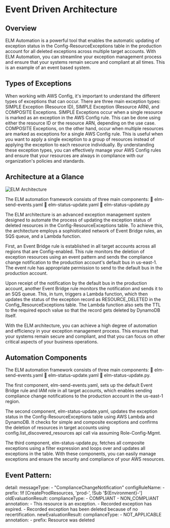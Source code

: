 # Event Driven Architecture

## Overview

ELM Automation is a powerful tool that enables the automatic updating of exception status in the Config-ResourceExceptions table in the production account for all deleted exceptions across multiple target accounts. With ELM Automation, you can streamline your exception management process and ensure that your systems remain secure and compliant at all times. This is an example of an event based system.


## Types of Exceptions

When working with AWS Config, it's important to understand the different types of exceptions that can occur. There are three main exception types: SIMPLE Exception (Resource ID), SIMPLE Exception (Resource ARN), and COMPOSITE Exceptions.
SIMPLE Exceptions occur when a single resource is marked as an exception in the AWS Config rule. This can be done using either the resource ID or the resource ARN, depending on the use case.
COMPOSITE Exceptions, on the other hand, occur when multiple resources are marked as exceptions for a single AWS Config rule. This is useful when you want to apply a single exception to a group of resources instead of applying the exception to each resource individually.
By understanding these exception types, you can effectively manage your AWS Config rules and ensure that your resources are always in compliance with our organization's policies and standards.


## Architecture at a Glance

![ELM Architecture](C:\Users\91891\Documents\MyFiles\Config_Team\Exception_Deletion\DOCS\ELM_Architecture_Diagram.png)

The ELM automation framework consists of three main components:
	elm-send-events.yaml
	elm-status-update.yaml
	elm-status-update.py

The ELM architecture is an advanced exception management system designed to automate the process of updating the exception status of deleted resources in the Config-ResourceExceptions table. To achieve this, the architecture employs a sophisticated network of Event Bridge rules, an SQS queue, and a Lambda function.

First, an Event Bridge rule is established in all target accounts across all regions that are Config-enabled. This rule monitors the deletion of exception resources using an event pattern and sends the compliance change notification to the production account's default bus in us-east-1. The event rule has appropriate permission to send to the default bus in the production account.

Upon receipt of the notification by the default bus in the production account, another Event Bridge rule monitors the notification and sends it to an SQS queue. This, in turn, triggers a Lambda function, which then updates the status of the exception record as RESOURCE_DELETED in the Config_ResourceExceptions table. The Lambda function also sets the TTL to the required epoch value so that the record gets deleted by DynamoDB itself.

With the ELM architecture, you can achieve a high degree of automation and efficiency in your exception management process. This ensures that your systems remain secure and compliant, and that you can focus on other critical aspects of your business operations.


## Automation Components

The ELM automation framework consists of three main components:
	elm-send-events.yaml
	elm-status-update.yaml
	elm-status-update.py.

The first component, elm-send-events.yaml, sets up the default Event Bridge rule and IAM role in all target accounts, which enables sending compliance change notifications to the production account in the us-east-1 region.

The second component, elm-status-update.yaml, updates the exception status in the Config-ResourceExceptions table using AWS Lambda and DynamoDB. It checks for simple and composite exceptions and confirms the deletion of resources in target accounts using config.list_discovered_resources api call via assuming Role-Config-Mgmt.

The third component, elm-status-update.py, fetches all composite exceptions using a filter expression and loops over and updates all exceptions in the table. With these components, you can easily manage exceptions and ensure the security and compliance of your AWS resources.


## Event Pattern:

detail:
    messageType:
        - "ComplianceChangeNotification"
    configRuleName:
        - prefix: !If [CreateProdResources, 'prod-', !Sub '${Environment}-']
    oldEvaluationResult:
        complianceType:
            - COMPLIANT
            - NON_COMPLIANT
        annotation:
            - This resource is an exception.
            - Recorded exception has expired.
            - Recorded exception has been deleted because of no recertification.
    newEvaluationResult:
        complianceType:
            - NOT_APPLICABLE
        annotation:
            - prefix: Resource was deleted

